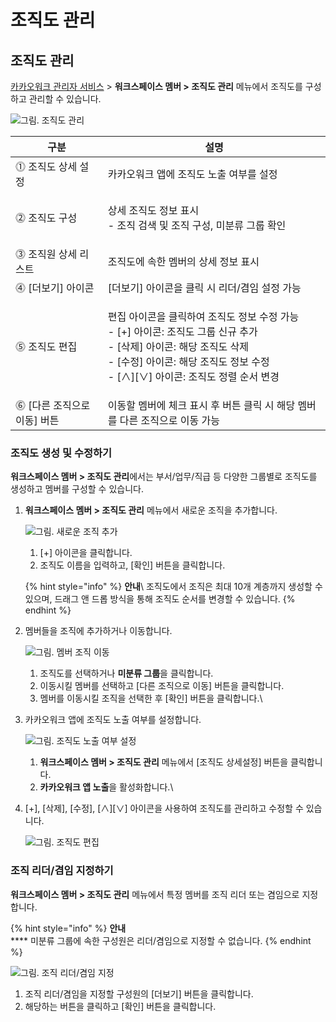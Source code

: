 # 조직도 관리

## 조직도 관리

[카카오워크 관리자 서비스](https://admin.kakaowork.com/) > **워크스페이스 멤버 > 조직도 관리** 메뉴에서 조직도를 구성하고 관리할 수 있습니다.

![그림. 조직도 관리](https://s3-us-west-2.amazonaws.com/secure.notion-static.com/93756a89-db3b-46fe-8df3-225979165cc3/Untitled.png)

| 구분                 | 설명                                                                                                                                             |
| ------------------ | ---------------------------------------------------------------------------------------------------------------------------------------------- |
| ⓵ 조직도 상세 설정        | 카카오워크 앱에 조직도 노출 여부를 설정                                                                                                                         |
| ⓶ 조직도 구성           | <p>상세 조직도 정보 표시<br>- 조직 검색 및 조직 구성, 미분류 그룹 확인</p>                                                                                              |
| ⓷ 조직원 상세 리스트       | 조직도에 속한 멤버의 상세 정보 표시                                                                                                                           |
| ⓸ \[더보기] 아이콘       | \[더보기] 아이콘을 클릭 시 리더/겸임 설정 가능                                                                                                                   |
| ⓹ 조직도 편집           | <p>편집 아이콘을 클릭하여 조직도 정보 수정 가능<br>- [+] 아이콘: 조직도 그룹 신규 추가<br>- [삭제] 아이콘: 해당 조직도 삭제<br>- [수정] 아이콘: 해당 조직도 정보 수정<br>- [∧][∨] 아이콘: 조직도 정렬 순서 변경</p> |
| ⓺ \[다른 조직으로 이동] 버튼 | 이동할 멤버에 체크 표시 후 버튼 클릭 시 해당 멤버를 다른 조직으로 이동 가능                                                                                                   |

### 조직도 생성 및 수정하기

**워크스페이스 멤버 > 조직도 관리**에서는 부서/업무/직급 등 다양한 그룹별로 조직도를 생성하고 멤버를 구성할 수 있습니다.

1.  **워크스페이스 멤버 > 조직도 관리** 메뉴에서 새로운 조직을 추가합니다.

    ![그림. 새로운 조직 추가](https://s3-us-west-2.amazonaws.com/secure.notion-static.com/46caf885-3bf4-4834-b565-59679e3881f3/Untitled.png)

    1. \[+] 아이콘을 클릭합니다.
    2. 조직도 이름을 입력하고, \[확인] 버튼을 클릭합니다.

    {% hint style="info" %}
    **안내**\ 조직도에서 조직은 최대 10개 계층까지 생성할 수 있으며, 드래그 앤 드롭 방식을 통해 조직도 순서를 변경할 수 있습니다.
    {% endhint %}
2.  멤버들을 조직에 추가하거나 이동합니다.

    ![그림. 멤버 조직 이동](https://s3-us-west-2.amazonaws.com/secure.notion-static.com/ee3232e1-b971-4466-b15c-10c8473fe484/Untitled.png)

    1. 조직도를 선택하거나 **미분류 그룹**을 클릭합니다.
    2. 이동시킬 멤버를 선택하고 \[다른 조직으로 이동] 버튼을 클릭합니다.
    3. 멤버를 이동시킬 조직을 선택한 후 \[확인] 버튼을 클릭합니다.\

3.  카카오워크 앱에 조직도 노출 여부를 설정합니다.

    ![그림. 조직도 노출 여부 설정](https://s3-us-west-2.amazonaws.com/secure.notion-static.com/52603bfe-fb31-4e27-8671-6449a2bede3b/Untitled.png)

    1. **워크스페이스 멤버 > 조직도 관리** 메뉴에서 \[조직도 상세설정] 버튼을 클릭합니다.
    2. **카카오워크 앱 노출**을 활성화합니다.\

4.  \[+], \[삭제], \[수정], \[∧]\[∨] 아이콘을 사용하여 조직도를 관리하고 수정할 수 있습니다.

    ![그림. 조직도 편집](https://s3-us-west-2.amazonaws.com/secure.notion-static.com/d8a588ff-92b1-4601-a8c6-64c1c10d2127/Untitled.png)

### 조직 리더/겸임 지정하기

**워크스페이스 멤버 > 조직도 관리** 메뉴에서 특정 멤버를 조직 리더 또는 겸임으로 지정합니다.

{% hint style="info" %}
**안내**\
**** 미분류 그룹에 속한 구성원은 리더/겸임으로 지정할 수 없습니다.
{% endhint %}

![그림. 조직 리더/겸임 지정](https://s3-us-west-2.amazonaws.com/secure.notion-static.com/075dc8b3-fdf3-4f73-822c-4a43bd1aaebf/Untitled.png)

1. 조직 리더/겸임을 지정할 구성원의 \[더보기] 버튼을 클릭합니다.
2. 해당하는 버튼을 클릭하고 \[확인] 버튼을 클릭합니다.
